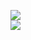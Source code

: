 [![](https://img.shields.io/badge/Made%20With-Github%20Spray-lightgrey.svg?style=for-the-badge&logo=github)](https://github.com/Annihil/github-spray#25609)  
[![](https://i.imgur.com/2DrTn0Z.gif)](https://github.com/Annihil/github-spray)
